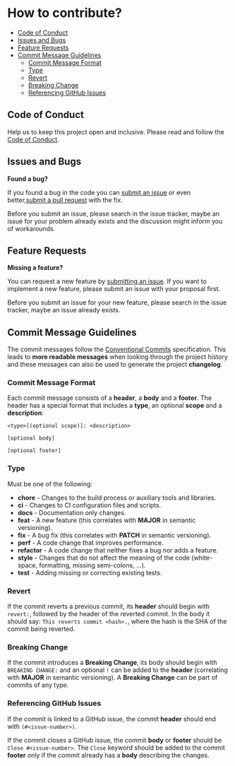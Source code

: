 # How to contribute? <!-- omit in toc -->

- [Code of Conduct](#code-of-conduct)
- [Issues and Bugs](#issues-and-bugs)
- [Feature Requests](#feature-requests)
- [Commit Message Guidelines](#commit-message-guidelines)
  - [Commit Message Format](#commit-message-format)
  - [Type](#type)
  - [Revert](#revert)
  - [Breaking Change](#breaking-change)
  - [Referencing GitHub Issues](#referencing-github-issues)

## Code of Conduct

Help us to keep this project open and inclusive. Please read and follow the [Code of Conduct](./CODE_OF_CONDUCT.md).

## Issues and Bugs

**Found a bug?**

If you found a bug in the code you can [submit an issue](https://github.com/kevinpollet/seel/issues) or even better,[submit a pull request](https://github.com/kevinpollet/seel/pulls) with the fix.

Before you submit an issue, please search in the issue tracker, maybe an issue for your problem already exists and the discussion might inform you of workarounds.

## Feature Requests

**Missing a feature?**

You can request a new feature by [submitting an issue](https://github.com/kevinpollet/seel/issues). If you want to implement a new feature, please submit an issue with your proposal first.

Before you submit an issue for your new feature, please search in the issue tracker, maybe an issue already exists.

## Commit Message Guidelines

The commit messages follow the [Conventional Commits](https://www.conventionalcommits.org) specification. This leads to **more readable messages** when looking through the project history and these messages can also be used to generate the project **changelog**.

### Commit Message Format

Each commit message consists of a **header**, a **body** and a **footer**. The header has a special format that includes a **type**, an optional **scope** and a **description**:

```
<type>[(optional scope)]: <description>

[optional body]

[optional footer]
```

### Type

Must be one of the following:

- **chore** - Changes to the build process or auxiliary tools and libraries.
- **ci** - Changes to CI configuration files and scripts.
- **docs** - Documentation only changes.
- **feat** - A new feature (this correlates with **MAJOR** in semantic versioning).
- **fix** - A bug fix (this correlates with **PATCH** in semantic versioning).
- **perf** - A code change that improves performance.
- **refactor** - A code change that neither fixes a bug nor adds a feature.
- **style** - Changes that do not affect the meaning of the code (white-space, formatting, missing semi-colons, ...).
- **test** - Adding missing or correcting existing tests.

### Revert

If the commit reverts a previous commit, its **header** should begin with `revert:`, followed by the header of the reverted commit. In the body it should say: `This reverts commit <hash>.`, where the hash is the SHA of the commit being reverted.

### Breaking Change

If the commit introduces a **Breaking Change**, its body should begin with `BREAKING CHANGE:` and an optional `!` can be added to the **header** (correlating with **MAJOR** in semantic versioning). A **Breaking Change** can be part of commits of any type.

### Referencing GitHub Issues

If the commit is linked to a GitHub issue, the commit **header** should end with `(#<issue-number>)`.

If the commit closes a GitHub issue, the commit **body** or **footer** should be `Close #<issue-number>`. The `Close` keyword should be added to the commit **footer** only if the commit already has a **body** describing the changes.
